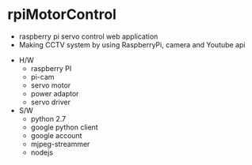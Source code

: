 # rpiMotorControl
* raspberry pi servo control web application 
* Making CCTV system by using RaspberryPi, camera and Youtube api

- H/W
  - raspberry PI
  - pi-cam
  - servo motor
  - power adaptor
  - servo driver
- S/W
  - python 2.7
  - google python client
  - google account
  - mjpeg-streammer
  - nodejs
  
